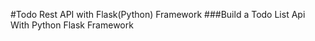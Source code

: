 #Todo Rest API with Flask(Python) Framework 
###Build a Todo List Api With Python Flask Framework   

